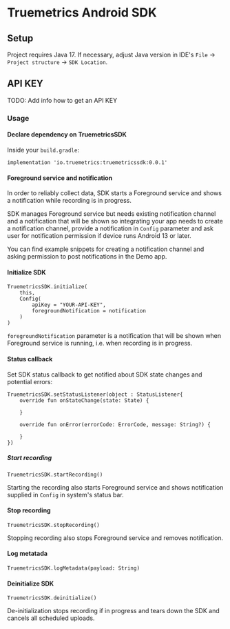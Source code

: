 # Truemetrics Android SDK

## Setup

Project requires Java 17. If necessary, adjust Java version in IDE's `File` -> `Project structure` -> `SDK Location`.

## API KEY

TODO: Add info how to get an API KEY

### Usage

#### Declare dependency on TruemetricsSDK

Inside your `build.gradle`:

```
implementation 'io.truemetrics:truemetricssdk:0.0.1'
```

#### Foreground service and notification

In order to reliably collect data, SDK starts a Foreground service and shows a notification while recording is in progress.

SDK manages Foreground service but needs existing notification channel and a notification that will be shown so integrating your app needs to create a notification channel, provide a notification in `Config` parameter and ask user for notification permission if device runs Android 13 or later.

You can find example snippets for creating a notification channel and asking permission to post notifications in the Demo app.

#### Initialize SDK

```
TruemetricsSDK.initialize(
    this, 
    Config(
        apiKey = "YOUR-API-KEY",
        foregroundNotification = notification
    )
)
```

`foregroundNotification` parameter is a notification that will be shown when Foreground service is running, i.e. when recording is in progress.

#### Status callback

Set SDK status callback to get notified about SDK state changes and potential errors:

```
TruemetricsSDK.setStatusListener(object : StatusListener{
    override fun onStateChange(state: State) {
        
    }

    override fun onError(errorCode: ErrorCode, message: String?) {
        
    }
})
```

##### Start recording

```
TruemetricsSDK.startRecording()
```

Starting the recording also starts Foreground service and shows notification supplied in `Config` in system's status bar.

#### Stop recording

```
TruemetricsSDK.stopRecording()
```

Stopping recording also stops Foreground service and removes notification.

#### Log metatada

```
TruemetricsSDK.logMetadata(payload: String)
```

#### Deinitialize SDK

```
TruemetricsSDK.deinitialize()
```

De-initialization stops recording if in progress and tears down the SDK and cancels all scheduled uploads.





 
